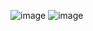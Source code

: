 ![image](https://user-images.githubusercontent.com/67383465/113475545-00894980-9494-11eb-9efb-3667b4676d3f.png)
![image](https://user-images.githubusercontent.com/67383465/113475557-0c750b80-9494-11eb-8442-1657b12f2297.png)
